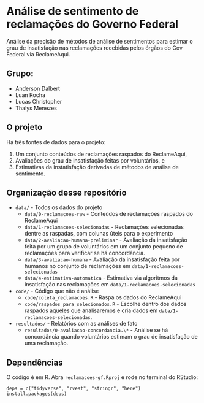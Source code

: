 # Análise de sentimento de reclamações do Governo Federal 

Análise da precisão de métodos de análise de sentimentos para estimar o grau de insatisfação nas reclamações recebidas pelos órgãos do Gov Federal via ReclameAqui.

## Grupo:
- Anderson Dalbert
- Luan Rocha
- Lucas Christopher
- Thalys Menezes

## O projeto

Há três fontes de dados para o projeto: 

1. Um conjunto conteúdos de reclamações raspados do ReclameAqui, 
2. Avaliações do grau de insatisfação feitas por voluntários, e 
3. Estimativas da instatisfação derivadas de métodos de análise de sentimento.

## Organização desse repositório

* `data/` - Todos os dados do projeto
    * `data/0-reclamacoes-raw` - Conteúdos de reclamações raspados do ReclameAqui
    * `data/1-reclamacoes-selecionadas` - Reclamações selecionadas dentre as raspadas, com colunas úteis para o experimento
    * `data/2-avaliacao-humana-preliminar` - Avaliação da insatisfação feita por um grupo de voluntários em um conjunto pequeno de reclamações para verificar se há concordância. 
    * `data/3-avaliacao-humana` - Avaliação da insatisfação feita por humanos no conjunto de reclamações em `data/1-reclamacoes-selecionadas`
    * `data/4-estimativa-automatica` - Estimativa via algoritmos da insatisfação nas reclamações em `data/1-reclamacoes-selecionadas`
* `code/` - Código que não é análise
    * `code/coleta_reclamacoes.R` - Raspa os dados do ReclameAqui
    * `code/raspados_para_selecionados.R` - Escolhe dentro dos dados raspados aqueles que analisaremos e cria dados em `data/1-reclamacoes-selecionadas`.
* `resultados/` - Relatórios com as análises de fato
    * `resultados/0-avaliacao-concordancia.\*` - Análise se há concordância quando voluntários estimam o grau de insatisfação de uma reclamação.

## Dependências

O código é em R. Abra `reclamacoes-gf.Rproj` e rode no terminal do RStudio: 

```
deps = c("tidyverse", "rvest", "stringr", "here")
install.packages(deps)
```
